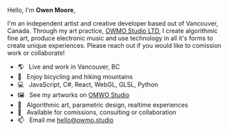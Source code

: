 Hello, I'm **Owen Moore**,

I'm an independent artist and creative developer based out of Vancouver, Canada. Through my art practice, [OWMO Studio LTD](https://owmo.studio), I create algorithmic fine art, produce electronic music and use technology in all it's forms to create unique experiences. Please reach out if you would like to comission work or collaborate!

-   🌎 &nbsp; Live and work in Vancouver, BC
-   🚴 &nbsp; Enjoy bicycling and hiking mountains
-   💻 &nbsp; JavaScript, C#, React, WebGL, GLSL, Python
-   🖼️ &nbsp; See my artworks on [OMWO Studio](https://owmo.studio)
-   🎨 &nbsp; Algorithmic art, parametric design, realtime experiences
-   📅 &nbsp; Available for comissions, consulting or collaboration
-   📫 &nbsp; Email me [hello@owmo.studio](mailto:hello@owmo.studio)
